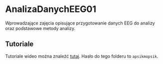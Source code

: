 # AnalizaDanychEEG01
Wprowadzające zajęcia opisujące przygotowanie danych EEG do analizy oraz podstawowe metody analizy.

## Tutoriale
Tutoriale wideo można znaleźć [tutaj](https://www.dropbox.com/sh/usn2ejdvoixbox5/AAANdVGcrzy1fp-T4NLNg3I6a?dl=0). Hasło do tego folderu to `apsikmopsik`.
